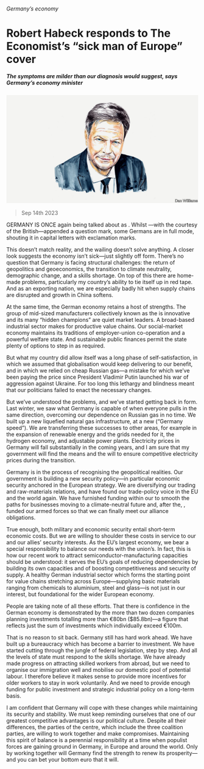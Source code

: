 ###### Germany’s economy

# Robert Habeck responds to The Economist’s “sick man of Europe” cover 

##### The symptoms are milder than our diagnosis would suggest, says Germany’s economy minister 

![image](images/20230916_BID002.jpg) 

> Sep 14th 2023 

GERMANY IS ONCE again being talked about as . Whilst —with the courtesy of the British—appended a question mark, some Germans are in full  mode, shouting it in capital letters with exclamation marks.

This doesn’t match reality, and the wailing doesn’t solve anything. A closer look suggests the economy isn’t sick—just slightly off form. There’s no question that Germany is facing structural challenges: the return of geopolitics and geoeconomics, the transition to climate neutrality, demographic change, and a skills shortage. On top of this there are home-made problems, particularly my country’s ability to tie itself up in red tape. And as an exporting nation, we are especially badly hit when supply chains are disrupted and growth in China softens.

At the same time, the German economy retains a host of strengths. The group of mid-sized manufacturers collectively known as the  is innovative and its many “hidden champions” are quiet market leaders. A broad-based industrial sector makes for productive value chains. Our social-market economy maintains its traditions of employer-union co-operation and a powerful welfare state. And sustainable public finances permit the state plenty of options to step in as required.

But what my country did allow itself was a long phase of self-satisfaction, in which we assumed that globalisation would keep delivering to our benefit, and in which we relied on cheap Russian gas—a mistake for which we’ve been paying the price since President Vladimir Putin launched his war of aggression against Ukraine. For too long this lethargy and blindness meant that our politicians failed to enact the necessary changes.

But we’ve understood the problems, and we’ve started getting back in form. Last winter, we saw what Germany is capable of when everyone pulls in the same direction, overcoming our dependence on Russian gas in no time. We built up a new liquefied natural gas infrastructure, at a new  (“Germany speed”). We are transferring these successes to other areas, for example in the expansion of renewable energy and the grids needed for it, the hydrogen economy, and adjustable power plants. Electricity prices in Germany will fall substantially in the coming years, and I am sure that my government will find the means and the will to ensure competitive electricity prices during the transition.

Germany is in the process of recognising the geopolitical realities. Our government is building a new security policy—in particular economic security anchored in the European strategy. We are diversifying our trading and raw-materials relations, and have found our trade-policy voice in the EU and the world again. We have furnished funding within our  to smooth the paths for businesses moving to a climate-neutral future and, after the, , funded our armed forces so that we can finally meet our alliance obligations.

True enough, both military and economic security entail short-term economic costs. But we are willing to shoulder these costs in service to our and our allies’ security interests. As the EU’s largest economy, we bear a special responsibility to balance our needs with the union’s. In fact, this is how our recent work to attract semiconductor-manufacturing capacities should be understood: it serves the EU’s goals of reducing dependencies by building its own capacities and of boosting competitiveness and security of supply. A healthy German industrial sector which forms the starting point for value chains stretching across Europe—supplying basic materials ranging from chemicals to aluminium, steel and glass—is not just in our interest, but foundational for the wider European economy.

People are taking note of all these efforts. That there is confidence in the German economy is demonstrated by the more than two dozen companies planning investments totalling more than €80bn ($85.8bn)—a figure that reflects just the sum of investments which individually exceed €100m.

That is no reason to sit back. Germany still has hard work ahead. We have built up a bureaucracy which has become a barrier to investment. We have started cutting through the jungle of federal legislation, step by step. And all the levels of state must respond to the skills shortage. We have already made progress on attracting skilled workers from abroad, but we need to organise our immigration well and mobilise our domestic pool of potential labour. I therefore believe it makes sense to provide more incentives for older workers to stay in work voluntarily. And we need to provide enough funding for public investment and strategic industrial policy on a long-term basis.

I am confident that Germany will cope with these changes while maintaining its security and stability. We must keep reminding ourselves that one of our greatest competitive advantages is our political culture. Despite all their differences, the parties of the centre, which include the three coalition parties, are willing to work together and make compromises. Maintaining this spirit of balance is a perennial responsibility at a time when populist forces are gaining ground in Germany, in Europe and around the world. Only by working together will Germany find the strength to renew its prosperity—and you can bet your bottom euro that it will.


